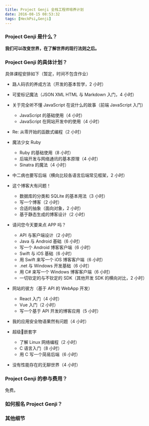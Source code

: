 ```yaml
---
title: Project Genji 全栈工程师培养计划
date: 2016-08-15 08:53:32
tags: [HeckPsi,Genji]
---
```


### Project Genji 是什么？

**我们可以改变世界，在了解世界的现行法则之后。**

### 

### Project Genji 的具体计划？

具体课程安排如下（暂定，时间不包含作业）

- 路人码农的养成方法（开发的基本哲学，2 小时）
- 可爱标记魔法（JSON XML HTML 与 Markdown 入门，4 小时）
- 关于完全听不懂 JavaScript 在说什么的故事（前端 JavaScript 入门）
  - JavaScript 的基础使用（4 小时）
  - JavaScript 在网站开发中的使用（4 小时）
- Re: 从零开始的函数式编程（2 小时）
- 魔法少女 Ruby
  - Ruby 的基础使用（8 小时）
  - 后端开发与网络通讯的基本原理（4 小时）
  - Sinatra 的魔法（4 小时）
- 中二病也要写后端（横向比较各语言后端常见框架，2 小时）
- 这个博客大有问题！
  - 数据库的分类和 SQLite 的基本用法（3 小时）
  - 写一个博客（2 小时）
  - 合适的抽象（面向对象，2 小时）
  - 基于静态生成的博客设计（2 小时）


- 请问您今天要来点 APP 吗？
  - API 与客户端设计（2 小时）
  - Java 与 Android 基础（6 小时）
  - 写一个 Android 博客客户端（6 小时）
  - Swift 与 iOS 基础（6 小时）
  - 用 Swift 来写一个 iOS 博客客户端（6 小时）
  - .net 与 Windows 开发基础（6 小时）
  - 用 C# 来写一个 Windows 博客客户端（6 小时）
  - 一切钦定的与不钦定的 SDK（其他开发 SDK 的横向对比，2 小时）
- 网站的彼方（基于 API 的 WebApp 开发）
  - React 入门（4 小时）
  - Vue 入门（2 小时）
  - 写一个基于 API 开发的博客应用（5 小时）
- 我的应用安全物语果然有问题（4 小时）
- 超级嵌套字
  - 了解 Linux 网络编程（2 小时）
  - C 语言入门（8 小时）
  - 用 C 写一个简易后端（6 小时）
- 没有性能存在的无聊世界（4 小时）



### Project Genji 的参与费用？

免费。

### 如何报名 Project Genji？



### 其他细节


